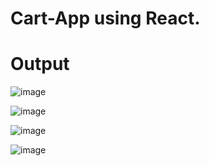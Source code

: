 # Cart-App using React.

# Output

![image](https://github.com/rjtgupta1/cart-app/assets/50621991/c20818fd-8a13-4142-a4a4-1d85a50e15ca)

![image](https://github.com/rjtgupta1/cart-app/assets/50621991/aa8a8102-21d8-4a2a-baf7-dee5d69fcc45)

![image](https://github.com/rjtgupta1/cart-app/assets/50621991/d1cbcccb-1609-4aca-8ce4-c25c64d2d6c6)

![image](https://github.com/rjtgupta1/cart-app/assets/50621991/b0c72a31-ffc2-4fb3-9116-e341b36aa388)
